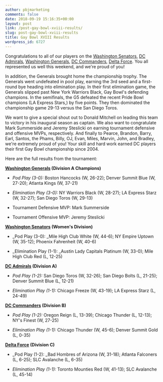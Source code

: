 ```yaml
---
author: pbjmarketing
comments: false
date: 2018-09-19 15:16:35+00:00
layout: post
link: /post-gay-bowl-xviii-results/
slug: post-gay-bowl-xviii-results
title: Gay Bowl XVIII Results
wordpress_id: 6727
---
```

Congratulations to all of our players on the [Washington Senators](https://dcgffl.us16.list-manage.com/track/click?u=44f118b44c71d10ae3076bec3&id=0f3f52eb29&e=99572f36a5), [DC Admirals](https://dcgffl.us16.list-manage.com/track/click?u=44f118b44c71d10ae3076bec3&id=a7dcb1985a&e=99572f36a5), [Washington Generals](https://dcgffl.us16.list-manage.com/track/click?u=44f118b44c71d10ae3076bec3&id=87a860aeb1&e=99572f36a5), [DC Commanders](https://dcgffl.us16.list-manage.com/track/click?u=44f118b44c71d10ae3076bec3&id=20f8cca6fa&e=99572f36a5), [Delta Force](https://dcgffl.us16.list-manage.com/track/click?u=44f118b44c71d10ae3076bec3&id=8661cbedeb&e=99572f36a5). You all represented us well this weekend, and we're proud of you!

In addition, the Generals brought home the championship trophy. The Generals went undefeated in pool play, earning the 3rd seed and a first-round bye heading into elimination play. In their first elimination game, the Generals slipped past New York Warriors Black, Gay Bowl's defending champions. In the semifinals, the G5 defeated the recent Pride Bowl champions (LA Express Stars,) by five points. They then dominated the championship game 29-13 versus the San Diego Toros.

We want to give a special shout out to Donald Mitchell on leading this team to victory in his inaugural season as captain. We also want to congratulate Mark Summerside and Jeremy Steslicki on earning tournament defensive and offensive MVPs, respectively. And finally to Pearce, Brandon, Barry, Earl, Santos, the Phams, Billy, OJ, Evan, Miles, Marvin, John, and Bradley, we're extremely proud of you! Your skill and hard work earned DC players their first Gay Bowl championship since 2004.

Here are the full results from the tournament:

**[Washington Generals](https://docs.google.com/spreadsheets/d/1dvikekWDXbAjRmfWXKch1BYsz6210t3bOmOcUDd86Xs/edit#gid=186344878) (Division A Champions)**



 	
  * _Pod Play (3-0):_ Boston Hancocks (W, 26-22); Denver Summit Blue (W, 27-20); Atlanta Kings (W, 37-21)

 	
  * _Elimination Play (3-0):_ NY Warriors Black (W, 28-27); LA Express Starz (W, 32-27); San Diego Toros (W, 29-13)

 	
  * Tournament Defensive MVP: Mark Summerside

 	
  * Tournament Offensive MVP: Jeremy Steslicki




**[Washington Senators](https://docs.google.com/spreadsheets/d/1TX4qLdPq4EYc0ME6Cj-Qd2yTjlbly-HfxshnIxoyz20/edit#gid=280526369) (Women's Division)**





 	
  * _Pod Play (3-0): _Mile High Club White (W, 44-6); NY Empire Uptown (W, 35-12); Phoenix Fahrenheit (W, 40-6)

 	
  * _Elimination Play (1-1): _Austin Lady Capitals Platinum (W, 33-0); Mile High Club Red (L, 12-25)






**[DC Admirals](https://docs.google.com/spreadsheets/d/1A7LvhtZ0us1z948O6EtAHg-0SG9dNUqgUz-IDfj4aAI/edit#gid=1757955836) (Division A)**



 	
  * _Pod Play (1-2):_ San Diego Toros (W, 32-26); San Diego Bolts (L, 21-25); Denver Summit Blue (L, 12-21)

 	
  * _Elimination Play (1-1):_ Chicago Freeze (W, 43-19); LA Express Starz (L, 24-49)


**[DC Commanders](https://docs.google.com/spreadsheets/d/1cJ1WqxzU59jO3TEqNbONtiDJKZ_TTsAiYwnjpJHm6MU/edit#gid=947716840) (Division B)**



 	
  * _Pod Play (1-2):_ Oregon Reign (L, 13-39); Chicago Thunder (L, 12-13); NY's Finest (W, 27-25)

 	
  * _Elimination Play (1-1):_ Chicago Thunder (W, 45-6); Denver Summit Gold (L, 0-35)


**[Delta Force](https://docs.google.com/spreadsheets/d/1P9ahTS12n5hpbo4LIACYiXpLVgfc9Am9yVn_OJ2TNpU/edit#gid=1310714118) (Division C)**



 	
  * _Pod Play (1-2): _Bad Hombres of Arizona (W, 31-18); Atlanta Falconers (L, 6-25); SLC Avalanche (L, 6-35)

 	
  * _Elimination Play (1-1):_ Toronto Mounties Red (W, 41-13); SLC Avalanche (L, 45-14)






